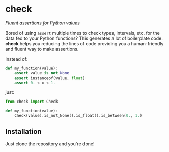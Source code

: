 # check
_Fluent assertions for Python values_

Bored of using `assert` multiple times to check types, intervals, etc. for the data fed to your Python functions?
This generates a lot of boilerplate code. __check__ helps you reducing the lines of code providing you a human-friendly and fluent way to make assertions.

Instead of:

```python
def my_function(value):
    assert value is not None
    assert instanceof(value, float)
    assert 0. < x < 1.
```

just:

```python
from check import Check

def my_function(value):
    Check(value).is_not_None().is_float().is_between(0., 1.)
```



## Installation
Just clone the repository and you're done!
